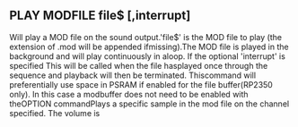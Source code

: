 ## PLAY MODFILE file$ [,interrupt]

Will play a MOD file on the sound output.'file$' is the MOD file to play (the extension of .mod will be appended ifmissing).The MOD file is played in the background and will play continuously in aloop. If the optional 'interrupt' is specified This will be called when the file hasplayed once through the sequence and playback will then be terminated. Thiscommand will preferentially use space in PSRAM if enabled for the file buffer(RP2350 only). In this case a modbuffer does not need to be enabled with theOPTION commandPlays a specific sample in the mod file on the channel specified. The volume is